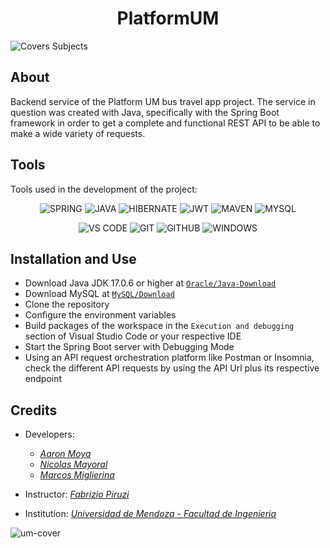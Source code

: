 <h1 align="center"> PlatformUM </h1>

![Covers Subjects](https://github.com/NKAmazing/PlatformUM_Frontend/assets/83615373/68aaf95f-dfce-4937-b517-c6f6157398d2)

## About
Backend service of the Platform UM bus travel app project. The service in question was created with Java, specifically with the Spring Boot framework in order to get a complete and functional REST API to be able to make a wide variety of requests.

## Tools
Tools used in the development of the project:
<div align="center">
  
![SPRING](https://img.shields.io/badge/Spring-6DB33F?style=for-the-badge&logo=spring&logoColor=white) ![JAVA](https://img.shields.io/badge/Java-ED8B00?style=for-the-badge&logo=openjdk&logoColor=white) ![HIBERNATE](https://img.shields.io/badge/Hibernate-59666C?style=for-the-badge&logo=Hibernate&logoColor=white) ![JWT](https://img.shields.io/badge/json%20web%20tokens-323330?style=for-the-badge&logo=json-web-tokens&logoColor=pink) ![MAVEN](https://img.shields.io/badge/Maven-59666C?style=for-the-badge&logo=apachemaven&logoColor=white) ![MYSQL](https://img.shields.io/badge/MySQL-005C84?style=for-the-badge&logo=mysql&logoColor=white) 

![VS CODE](https://img.shields.io/badge/Visual_Studio_Code-0078D4?style=for-the-badge&logo=visual%20studio%20code&logoColor=white) 
![GIT](https://img.shields.io/badge/GIT-E44C30?style=for-the-badge&logo=git&logoColor=white) ![GITHUB](https://img.shields.io/badge/GitHub-100000?style=for-the-badge&logo=github&logoColor=white) ![WINDOWS](https://img.shields.io/badge/Windows-0078D6?style=for-the-badge&logo=windows&logoColor=white)

</div>

## Installation and Use
* Download Java JDK 17.0.6 or higher at  [```Oracle/Java-Download```](https://www.oracle.com/java/technologies/javase/jdk17-archive-downloads.html)
* Download MySQL at [```MySQL/Download```](https://dev.mysql.com/downloads/installer/)
* Clone the repository
* Configure the environment variables
* Build packages of the workspace in the ```Execution and debugging``` section of Visual Studio Code or your respective IDE
* Start the Spring Boot server with Debugging Mode
* Using an API request orchestration platform like Postman or Insomnia, check the different API requests by using the API Url plus its respective endpoint


## Credits
- Developers: 
     * [<i>Aaron Moya</i>](https://github.com/j0k3rD)
     * [<i>Nicolas Mayoral</i>](https://github.com/NKAmazing)
     * [<i>Marcos Miglierina</i>](https://github.com/XxRaXoRxX)

- Instructor: [<i>Fabrizio Piruzi</i>](https://github.com/fpiruzi)

- Institution: [<i>Universidad de Mendoza - Facultad de Ingenieria</i>](https://um.edu.ar/ingenieria/)

![um-cover](https://user-images.githubusercontent.com/83615373/235419081-c36fcb36-c412-4317-b40a-7cad5e937339.png)
